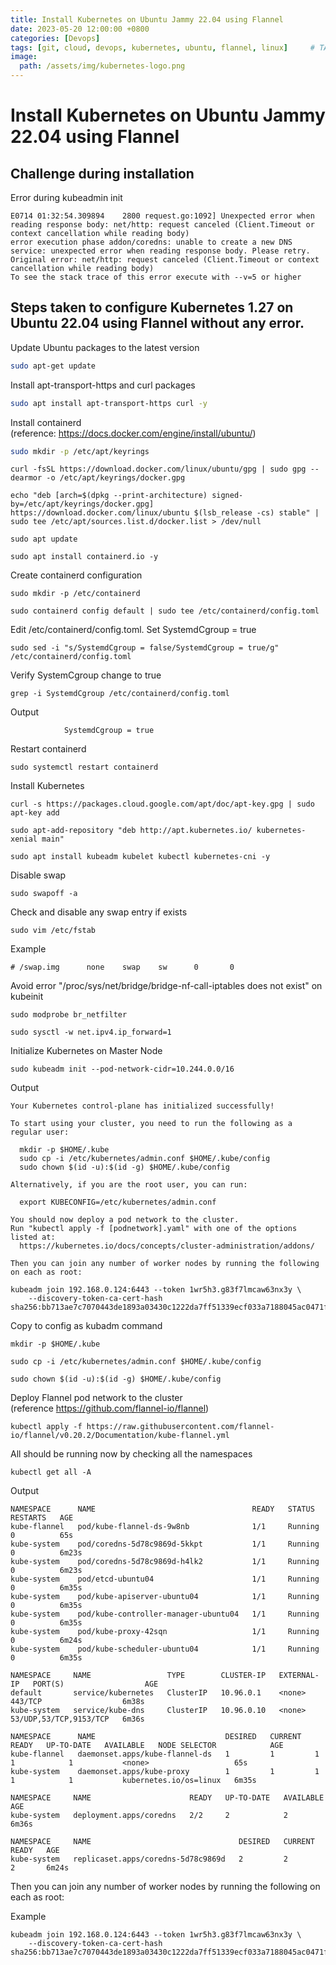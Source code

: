 ```yaml
---
title: Install Kubernetes on Ubuntu Jammy 22.04 using Flannel
date: 2023-05-20 12:00:00 +0800
categories: [Devops]
tags: [git, cloud, devops, kubernetes, ubuntu, flannel, linux]     # TAG names should always be lowercase
image:
  path: /assets/img/kubernetes-logo.png
---
```

# Install Kubernetes on Ubuntu Jammy 22.04 using Flannel

## Challenge during installation

Error during kubeadmin init

```
E0714 01:32:54.309894    2800 request.go:1092] Unexpected error when reading response body: net/http: request canceled (Client.Timeout or context cancellation while reading body)
error execution phase addon/coredns: unable to create a new DNS service: unexpected error when reading response body. Please retry. Original error: net/http: request canceled (Client.Timeout or context cancellation while reading body)
To see the stack trace of this error execute with --v=5 or higher
```


## Steps taken to configure Kubernetes 1.27 on Ubuntu 22.04 using Flannel without any error.

Update Ubuntu packages to the latest version

```bash
sudo apt-get update
```

Install apt-transport-https and curl packages

```bash
sudo apt install apt-transport-https curl -y
```

Install containerd (reference: https://docs.docker.com/engine/install/ubuntu/)

```bash
sudo mkdir -p /etc/apt/keyrings
```

```shell
curl -fsSL https://download.docker.com/linux/ubuntu/gpg | sudo gpg --dearmor -o /etc/apt/keyrings/docker.gpg
```

```shell
echo "deb [arch=$(dpkg --print-architecture) signed-by=/etc/apt/keyrings/docker.gpg] https://download.docker.com/linux/ubuntu $(lsb_release -cs) stable" | sudo tee /etc/apt/sources.list.d/docker.list > /dev/null
```

```shell
sudo apt update
```

```shell
sudo apt install containerd.io -y
```

Create containerd configuration

```shell
sudo mkdir -p /etc/containerd
```

```shell
sudo containerd config default | sudo tee /etc/containerd/config.toml
```

Edit /etc/containerd/config.toml. Set SystemdCgroup = true

```
sudo sed -i "s/SystemdCgroup = false/SystemdCgroup = true/g" /etc/containerd/config.toml
```

Verify SystemCgroup change to true

```shell
grep -i SystemdCgroup /etc/containerd/config.toml
```

Output


```shell
            SystemdCgroup = true
```
Restart containerd

```
sudo systemctl restart containerd
```

Install Kubernetes

```shell
curl -s https://packages.cloud.google.com/apt/doc/apt-key.gpg | sudo apt-key add
```

```shell
sudo apt-add-repository "deb http://apt.kubernetes.io/ kubernetes-xenial main"
```

```shell
sudo apt install kubeadm kubelet kubectl kubernetes-cni -y
```

Disable swap

```shell
sudo swapoff -a
```

Check and disable any swap entry if exists
<!-- sudo sed -i '/ swap / s/^\(.*\)$/#\1/g' /etc/fstab -->
```shell
sudo vim /etc/fstab
```

Example

```shell
# /swap.img      none    swap    sw      0       0
```

Avoid error "/proc/sys/net/bridge/bridge-nf-call-iptables does not exist" on kubeinit 

```shell
sudo modprobe br_netfilter
```

```shell
sudo sysctl -w net.ipv4.ip_forward=1
```

Initialize Kubernetes on Master Node

```shell
sudo kubeadm init --pod-network-cidr=10.244.0.0/16
```

Output

```shell
Your Kubernetes control-plane has initialized successfully!

To start using your cluster, you need to run the following as a regular user:

  mkdir -p $HOME/.kube
  sudo cp -i /etc/kubernetes/admin.conf $HOME/.kube/config
  sudo chown $(id -u):$(id -g) $HOME/.kube/config

Alternatively, if you are the root user, you can run:

  export KUBECONFIG=/etc/kubernetes/admin.conf

You should now deploy a pod network to the cluster.
Run "kubectl apply -f [podnetwork].yaml" with one of the options listed at:
  https://kubernetes.io/docs/concepts/cluster-administration/addons/

Then you can join any number of worker nodes by running the following on each as root:

kubeadm join 192.168.0.124:6443 --token 1wr5h3.g83f7lmcaw63nx3y \
	--discovery-token-ca-cert-hash sha256:bb713ae7c7070443de1893a03430c1222da7ff51339ecf033a7188045ac0471f
```

Copy to config as kubadm command

```shell
mkdir -p $HOME/.kube
```

```shell
sudo cp -i /etc/kubernetes/admin.conf $HOME/.kube/config
```

```shell
sudo chown $(id -u):$(id -g) $HOME/.kube/config
```

Deploy Flannel pod network to the cluster (reference https://github.com/flannel-io/flannel)

```shell
kubectl apply -f https://raw.githubusercontent.com/flannel-io/flannel/v0.20.2/Documentation/kube-flannel.yml
```



All should be running now by checking all the namespaces

```shell
kubectl get all -A
```

Output

```shell
NAMESPACE      NAME                                   READY   STATUS    RESTARTS   AGE
kube-flannel   pod/kube-flannel-ds-9w8nb              1/1     Running   0          65s
kube-system    pod/coredns-5d78c9869d-5kkpt           1/1     Running   0          6m23s
kube-system    pod/coredns-5d78c9869d-h4lk2           1/1     Running   0          6m23s
kube-system    pod/etcd-ubuntu04                      1/1     Running   0          6m35s
kube-system    pod/kube-apiserver-ubuntu04            1/1     Running   0          6m35s
kube-system    pod/kube-controller-manager-ubuntu04   1/1     Running   0          6m35s
kube-system    pod/kube-proxy-42sqn                   1/1     Running   0          6m24s
kube-system    pod/kube-scheduler-ubuntu04            1/1     Running   0          6m35s

NAMESPACE     NAME                 TYPE        CLUSTER-IP   EXTERNAL-IP   PORT(S)                  AGE
default       service/kubernetes   ClusterIP   10.96.0.1    <none>        443/TCP                  6m38s
kube-system   service/kube-dns     ClusterIP   10.96.0.10   <none>        53/UDP,53/TCP,9153/TCP   6m36s

NAMESPACE      NAME                             DESIRED   CURRENT   READY   UP-TO-DATE   AVAILABLE   NODE SELECTOR            AGE
kube-flannel   daemonset.apps/kube-flannel-ds   1         1         1       1            1           <none>                   65s
kube-system    daemonset.apps/kube-proxy        1         1         1       1            1           kubernetes.io/os=linux   6m35s

NAMESPACE     NAME                      READY   UP-TO-DATE   AVAILABLE   AGE
kube-system   deployment.apps/coredns   2/2     2            2           6m36s

NAMESPACE     NAME                                 DESIRED   CURRENT   READY   AGE
kube-system   replicaset.apps/coredns-5d78c9869d   2         2         2       6m24s
```

Then you can join any number of worker nodes by running the following on each as root:

Example

```shell
kubeadm join 192.168.0.124:6443 --token 1wr5h3.g83f7lmcaw63nx3y \
	--discovery-token-ca-cert-hash sha256:bb713ae7c7070443de1893a03430c1222da7ff51339ecf033a7188045ac0471f
```